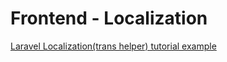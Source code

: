 # Frontend - Localization

[Laravel Localization(trans helper) tutorial example](https://www.itsolutionstuff.com/post/laravel-5-localizationtrans-helper-tutorial-exampleexample.html)
